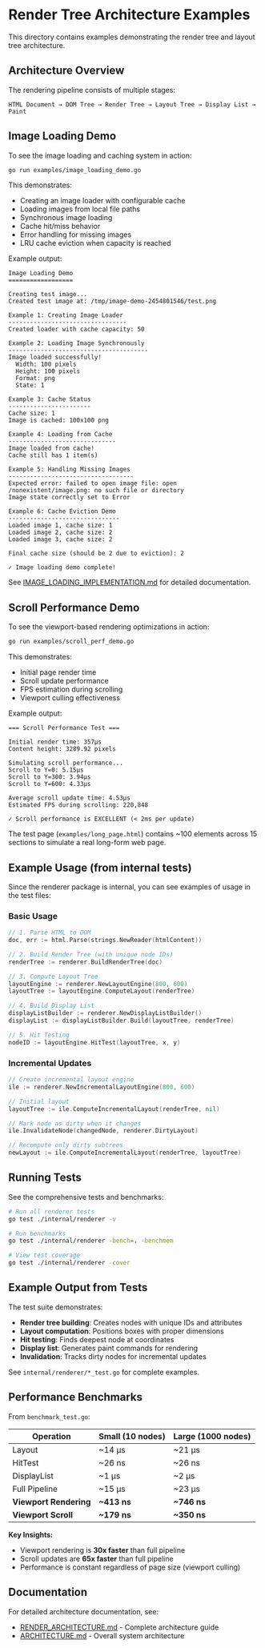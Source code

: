 # Render Tree Architecture Examples

This directory contains examples demonstrating the render tree and layout tree architecture.

## Architecture Overview

The rendering pipeline consists of multiple stages:

```
HTML Document → DOM Tree → Render Tree → Layout Tree → Display List → Paint
```

## Image Loading Demo

To see the image loading and caching system in action:

```bash
go run examples/image_loading_demo.go
```

This demonstrates:
- Creating an image loader with configurable cache
- Loading images from local file paths
- Synchronous image loading
- Cache hit/miss behavior
- Error handling for missing images
- LRU cache eviction when capacity is reached

Example output:
```
Image Loading Demo
==================

Creating test image...
Created test image at: /tmp/image-demo-2454801546/test.png

Example 1: Creating Image Loader
---------------------------------
Created loader with cache capacity: 50

Example 2: Loading Image Synchronously
---------------------------------------
Image loaded successfully!
  Width: 100 pixels
  Height: 100 pixels
  Format: png
  State: 1

Example 3: Cache Status
-----------------------
Cache size: 1
Image is cached: 100x100 png

Example 4: Loading from Cache
------------------------------
Image loaded from cache!
Cache still has 1 item(s)

Example 5: Handling Missing Images
-----------------------------------
Expected error: failed to open image file: open /nonexistent/image.png: no such file or directory
Image state correctly set to Error

Example 6: Cache Eviction Demo
-------------------------------
Loaded image 1, cache size: 1
Loaded image 2, cache size: 2
Loaded image 3, cache size: 2

Final cache size (should be 2 due to eviction): 2

✓ Image loading demo complete!
```

See [IMAGE_LOADING_IMPLEMENTATION.md](../IMAGE_LOADING_IMPLEMENTATION.md) for detailed documentation.

## Scroll Performance Demo

To see the viewport-based rendering optimizations in action:

```bash
go run examples/scroll_perf_demo.go
```

This demonstrates:
- Initial page render time
- Scroll update performance
- FPS estimation during scrolling
- Viewport culling effectiveness

Example output:
```
=== Scroll Performance Test ===

Initial render time: 357µs
Content height: 3289.92 pixels

Simulating scroll performance...
Scroll to Y=0: 5.15µs
Scroll to Y=300: 3.94µs
Scroll to Y=600: 4.33µs

Average scroll update time: 4.53µs
Estimated FPS during scrolling: 220,848

✓ Scroll performance is EXCELLENT (< 2ms per update)
```

The test page (`examples/long_page.html`) contains ~100 elements across 15 sections to simulate a real long-form web page.

## Example Usage (from internal tests)

Since the renderer package is internal, you can see examples of usage in the test files:

### Basic Usage

```go
// 1. Parse HTML to DOM
doc, err := html.Parse(strings.NewReader(htmlContent))

// 2. Build Render Tree (with unique node IDs)
renderTree := renderer.BuildRenderTree(doc)

// 3. Compute Layout Tree
layoutEngine := renderer.NewLayoutEngine(800, 600)
layoutTree := layoutEngine.ComputeLayout(renderTree)

// 4. Build Display List
displayListBuilder := renderer.NewDisplayListBuilder()
displayList := displayListBuilder.Build(layoutTree, renderTree)

// 5. Hit Testing
nodeID := layoutEngine.HitTest(layoutTree, x, y)
```

### Incremental Updates

```go
// Create incremental layout engine
ile := renderer.NewIncrementalLayoutEngine(800, 600)

// Initial layout
layoutTree := ile.ComputeIncrementalLayout(renderTree, nil)

// Mark node as dirty when it changes
ile.InvalidateNode(changedNode, renderer.DirtyLayout)

// Recompute only dirty subtrees
newLayout := ile.ComputeIncrementalLayout(renderTree, layoutTree)
```

## Running Tests

See the comprehensive tests and benchmarks:

```bash
# Run all renderer tests
go test ./internal/renderer -v

# Run benchmarks
go test ./internal/renderer -bench=. -benchmem

# View test coverage
go test ./internal/renderer -cover
```

## Example Output from Tests

The test suite demonstrates:

- **Render tree building**: Creates nodes with unique IDs and attributes
- **Layout computation**: Positions boxes with proper dimensions
- **Hit testing**: Finds deepest node at coordinates
- **Display list**: Generates paint commands for rendering
- **Invalidation**: Tracks dirty nodes for incremental updates

See `internal/renderer/*_test.go` for complete examples.

## Performance Benchmarks

From `benchmark_test.go`:

| Operation | Small (10 nodes) | Large (1000 nodes) |
|-----------|------------------|--------------------|
| Layout | ~14 μs | ~21 μs |
| HitTest | ~26 ns | ~26 ns |
| DisplayList | ~1 μs | ~2 μs |
| Full Pipeline | ~15 μs | ~23 μs |
| **Viewport Rendering** | **~413 ns** | **~746 ns** |
| **Viewport Scroll** | **~179 ns** | **~350 ns** |

**Key Insights:**
- Viewport rendering is **30x faster** than full pipeline
- Scroll updates are **65x faster** than full pipeline
- Performance is constant regardless of page size (viewport culling)

## Documentation

For detailed architecture documentation, see:
- [RENDER_ARCHITECTURE.md](../RENDER_ARCHITECTURE.md) - Complete architecture guide
- [ARCHITECTURE.md](../ARCHITECTURE.md) - Overall system architecture
